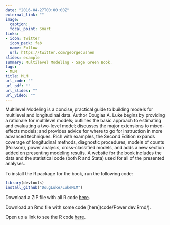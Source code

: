 ```yaml
---
date: "2016-04-27T00:00:00Z"
external_link: ""
image:
  caption: 
  focal_point: Smart
links:
- icon: twitter
  icon_pack: fab
  name: Follow
  url: https://twitter.com/georgecushen
slides: example
summary: Multilevel Modeling - Sage Green Book.
tags:
- MLM
title: MLM
url_code: ""
url_pdf: ""
url_slides: ""
url_video: ""
---
```


Multilevel Modeling is a concise, practical guide to building models for multilevel and longitudinal data. Author Douglas A. Luke begins by providing a rationale for multilevel models; outlines the basic approach to estimating and evaluating a two-level model; discusses the major extensions to mixed-effects models; and provides advice for where to go for instruction in more advanced techniques. Rich with examples, the Second Edition expands coverage of longitudinal methods, diagnostic procedures, models of counts (Poisson), power analysis, cross-classified models, and adds a new section added on presenting modeling results. A website for the book includes the data and the statistical code (both R and Stata) used for all of the presented analyses.


To install the R package for the book, run the following code:

```r
library(devtools)
install_github("DougLuke/LukeMLM")
```

Download a ZIP file with all R code [here](code/chap_assess.zip).

Download an Rmd file with some code [here](code/Power dev.Rmd/).

Open up a link to see the R code [here](code/chapdum.html/).